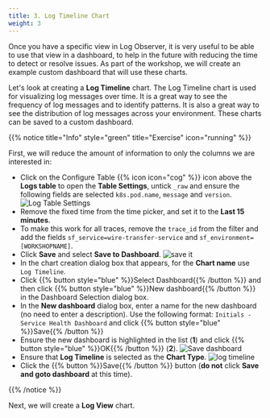 ```yaml
---
title: 3. Log Timeline Chart
weight: 3
---
```


Once you have a specific view in Log Observer, it is very useful to be able to use that view in a dashboard, to help in the future with reducing the time to detect or resolve issues. As part of the workshop, we will create an example custom dashboard that will use these charts.

Let's look at creating a **Log Timeline** chart. The Log Timeline chart is used for visualizing log messages over time. It is a great way to see the frequency of log messages and to identify patterns. It is also a great way to see the distribution of log messages across your environment. These charts can be saved to a custom dashboard.

{{% notice title="Info" style="green" title="Exercise" icon="running" %}}

First, we will reduce the amount of information to only the columns we are interested in:

* Click on the Configure Table {{% icon icon="cog" %}} icon above the **Logs table** to open the **Table Settings**, untick `_raw` and ensure the following fields are selected `k8s.pod.name`, `message` and `version`.
  ![Log Table Settings](../images/log-observer-table.png)
* Remove the fixed time from the time picker, and set it to the **Last 15 minutes**.
* To make this work for all traces, remove the `trace_id` from the filter and add the fields `sf_service=wire-transfer-service` and `sf_environment=[WORKSHOPNAME]`.
* Click **Save** and select **Save to Dashboard**.
  ![save it](../images/save-query.png)
* In the chart creation dialog box that appears, for the **Chart name** use `Log Timeline`.
* Click {{% button style="blue" %}}Select Dashboard{{% /button %}} and then click {{% button style="blue" %}}New dashboard{{% /button %}} in the Dashboard Selection dialog box.
* In the **New dashboard** dialog box, enter a name for the new dashboard (no need to enter a description). Use the following format: `Initials - Service Health Dashboard` and click {{% button style="blue" %}}Save{{% /button %}}
* Ensure the new dashboard is highlighted in the list (**1**) and click {{% button style="blue" %}}OK{{% /button %}} (**2**).
  ![Save dashboard](../images/dashboard-save.png)
* Ensure that **Log Timeline** is selected as the **Chart Type**.
  ![log timeline](../images/log-timeline.png?classes=left&width=25vw)
* Click the {{% button %}}Save{{% /button %}} button (**do not** click **Save and goto dashboard** at this time).

{{% /notice %}}

Next, we will create a **Log View** chart.
